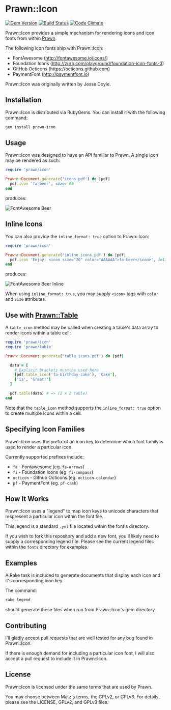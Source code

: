 # Prawn::Icon

[![Gem Version](https://badge.fury.io/rb/prawn-icon.svg)](http://badge.fury.io/rb/prawn-icon)
[![Build Status](https://api.travis-ci.org/jessedoyle/prawn-icon.svg?branch=master)](http://travis-ci.org/jessedoyle/prawn-icon)
[![Code Climate](https://codeclimate.com/github/jessedoyle/prawn-icon/badges/gpa.svg)](https://codeclimate.com/github/jessedoyle/prawn-icon)

Prawn::Icon provides a simple mechanism for rendering icons and icon fonts from within [Prawn](https://github.com/prawnpdf/prawn).

The following icon fonts ship with Prawn::Icon:

* FontAwesome (http://fontawesome.io/icons/)
* Foundation Icons (http://zurb.com/playground/foundation-icon-fonts-3)
* GitHub Octicons (https://octicons.github.com)
* PaymentFont (http://paymentfont.io)

Prawn::Icon was originally written by Jesse Doyle.

## Installation

Prawn::Icon is distributed via RubyGems. You can install it with the following command:

```bash
gem install prawn-icon
```

## Usage

Prawn::Icon was designed to have an API familiar to Prawn. A single icon may be rendered as such:

```ruby
require 'prawn/icon'

Prawn::Document.generate('icons.pdf') do |pdf|
  pdf.icon 'fa-beer', size: 60
end
```

produces:

![FontAwesome Beer](https://raw.github.com/jessedoyle/prawn-icon/master/examples/fa-beer.png)

## Inline Icons

You can also provide the `inline_format: true` option to Prawn::Icon:

```ruby
require 'prawn/icon'

Prawn::Document.generate('inline_icons.pdf') do |pdf|
  pdf.icon 'Enjoy: <icon size="20" color="AAAAAA">fa-beer</icon>', inline_format: true
end
```

produces:

![FontAwesome Beer Inline](https://raw.github.com/jessedoyle/prawn-icon/master/examples/fa-beer-inline.png)

When using `inline_format: true`, you may supply `<icon>` tags with `color` and `size` attributes.

## Use with [Prawn::Table](https://github.com/prawnpdf/prawn-table)

A `table_icon` method may be called when creating a table's data array to render icons within a table cell:

```ruby
require 'prawn/icon'
require 'prawn/table'

Prawn::Document.generate('table_icons.pdf') do |pdf|

  data = [
    # Explicit brackets must be used here
    [pdf.table_icon('fa-birthday-cake'), 'Cake'],
    ['is', 'Great!']
  ]

  pdf.table(data) # => (2 x 2 table)
end
```

Note that the `table_icon` method supports the `inline_format: true` option to create multiple icons within a cell.

## Specifying Icon Families

Prawn::Icon uses the prefix of an icon key to determine which font family is used to render a particular icon.

Currently supported prefixes include:

* `fa` - Fontawesome (eg. `fa-arrows`)
* `fi` - Foundation Icons (eg. `fi-compass`)
* `octicon` - Github Octicons (eg. `octicon-calendar`)
* `pf` - PaymentFont (eg. `pf-cash`)

## How It Works

Prawn::Icon uses a "legend" to map icon keys to unicode characters that respresent a particular icon within the font file.

This legend is a standard `.yml` file located within the font's directory.

If you wish to fork this repository and add a new font, you'll likely need to supply a corresponding legend file. Please see the current legend files within the `fonts` directory for examples.

## Examples

A Rake task is included to generate documents that display each icon and it's corresponding icon key.

The command:

```bash
rake legend
```

should generate these files when run from Prawn::Icon's gem directory.

## Contributing

I'll gladly accept pull requests that are well tested for any bug found in Prawn::Icon.

If there is enough demand for including a particular icon font, I will also accept a pull request to include it in Prawn::Icon.

## License

Prawn::Icon is licensed under the same terms that are used by Prawn.

You may choose between Matz's terms, the GPLv2, or GPLv3. For details, please see the LICENSE, GPLv2, and GPLv3 files.
